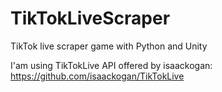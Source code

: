 # TikTokLiveScraper
TikTok live scraper game with Python and Unity

I'am using TikTokLive API offered by isaackogan:
https://github.com/isaackogan/TikTokLive


